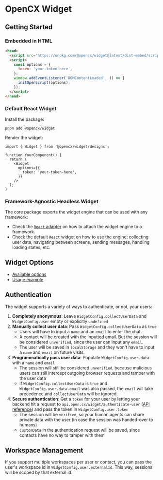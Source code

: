 # OpenCX Widget

## Getting Started

### Embedded in HTML

```html
<head>
  <script src="https://unpkg.com/@opencx/widget@latest/dist-embed/script.js"></script>
  <script>
    const options = {
      token: 'your-token-here',
    };
    window.addEventListener('DOMContentLoaded', () => {
      initOpenScript(options);
    });
  </script>
</head>
```

### Default React Widget

Install the package:

```bash
pnpm add @opencx/widget
```

Render the widget:

```tsx
import { Widget } from '@opencx/widget/designs';

function YourComponent() {
  return (
    <Widget
      options={{
        token: 'your-token-here',
      }}
    />
  );
}
```

### Framework-Agnostic Headless Widget

The core package exports the widget engine that can be used with any framework:

- Check the [`React` adapter](https://github.com/openchatai/widget/tree/main/src/headless/react) on how to attach the widget engine to a framework.
- Check the [default `React` widget](https://github.com/openchatai/widget/tree/main/src/designs/react) on how to use the engine; collecting user data, navigating between screens, sending messages, handling loading states, etc.

## Widget Options

- [Available options](https://github.com/openchatai/widget/tree/main/src/headless/core/types/widget-config.ts)
- [Usage example](https://github.com/openchatai/widget/tree/main/index.tsx)

## Authentication

The widget supports a variety of ways to authenticate, or not, your users:

1. **Completely anonymous**: Leave `WidgetConfig.collectUserData` and `WidgetConfig.user` empty or explicitly `undefined`
2. **Manually collect user data**: Pass `WidgetConfig.collectUserData` as `true`
   - Users will have to input a `name` and an `email` to enter the chat.
   - A contact will be created with the inputted email. But the session will be considered `unverified`, since the user can input any `email`.
   - The user will be saved in `localStorage` and they won't have to input a `name` and `email` on future visits.
3. **Programmatically pass user data**: Populate `WidgetConfig.user.data` with a `name` and `email`
   - The session will still be considered `unverified`, because malicious users can still intercept outgoing browser requests and tamper with the user data
   - If `WidgetConfig.collectUserData` is `true` and `WidgetConfig.user.data.email` was also passed, the `email` will take precedence and `collectUserData` will be ignored.
4. **Secure authentication**: Get a `token` for your user by letting your backend hit a request to `api.open.cx/widget/authenticate-user` ([API reference](https://docs.open.cx/api-reference/widget/authenticate-contact)) and pass the token in `WidgetConfig.user.token`
   - The session will be `verified`, so your human agents can share private data with the user (in case the session was handed-over to humans)
   - `customData` in the authentication request will be saved, since contacts have no way to tamper with them

## Workspace Management

If you support multiple workspaces per user or contact, you can pass the user's workspace id in `WidgetConfig.user.externalId`. This way, sessions will be scoped by that external id.
